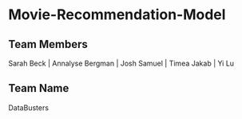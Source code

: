 # Movie-Recommendation-Model 

## Team Members 

Sarah Beck | Annalyse Bergman | Josh Samuel | Timea Jakab | Yi Lu

## Team Name
DataBusters
